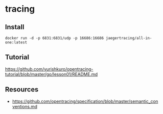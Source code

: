 # tracing

## Install

```shell script
docker run -d -p 6831:6831/udp -p 16686:16686 jaegertracing/all-in-one:latest
```

## Tutorial

https://github.com/yurishkuro/opentracing-tutorial/blob/master/go/lesson01/README.md

## Resources

* https://github.com/opentracing/specification/blob/master/semantic_conventions.md